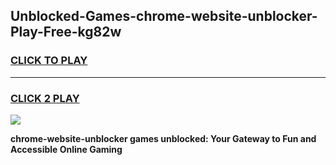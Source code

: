 
## Unblocked-Games-chrome-website-unblocker-Play-Free-kg82w
<h3>
<a href="https://premium76.site?title=chrome-website-unblocker&ref=10A">CLICK TO PLAY</a></h3>
<hr>

<h3>
<a href="https://premium76.site?title=chrome-website-unblocker&ref=10A">CLICK 2 PLAY</a>
  
</h3>

<a href="https://premium76.site?title=chrome-website-unblocker&ref=10A"><img src="https://clearcache.store/games.png"></a>


**chrome-website-unblocker games unblocked: Your Gateway to Fun and Accessible Online Gaming**
